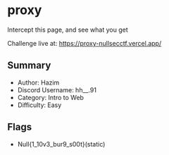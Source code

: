 
<h1> proxy</h1>
Intercept this page, and see what you get

  Challenge live at: https://proxy-nullsecctf.vercel.app/
  
<h2>Summary</h2>
<ul>
  <li>Author: Hazim</li>
  <li>Discord Username: hh__.91</li>
  <li>Category: Intro to Web</li>
  <li>Difficulty: Easy</li>
</ul>


<h2>Flags</h2>
<ul>
  <li>Null{1_10v3_bur9_s00t}(static)</li>
</ul>

